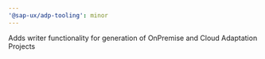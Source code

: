 ```yaml
---
'@sap-ux/adp-tooling': minor
---
```


Adds writer functionality for generation of OnPremise and Cloud Adaptation Projects

